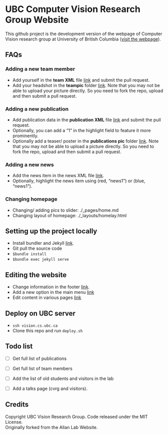 # UBC Computer Vision Research Group Website

This github project is the development version of the webpage of Computer Vision research group at University of British Columbia ([visit the webpage](www.vision.ubc.ca)). <br>

## FAQs
### Adding a new team member
- Add yourself in the **team XML** file [link](https://github.com/gursimar/ubc_cvrg/blob/gh-pages/_data/team_members.yml) and submit the pull request.
- Add your headshot in the **teampic** folder [link](https://github.com/gursimar/ubc_cvrg/tree/gh-pages/images/teampic). Note that you may not be able to upload your picture directly. So you need to fork the repo, upload and then submit a pull request.

### Adding a new publication
- Add publication data in the **publication XML** file [link](https://github.com/gursimar/ubc_cvrg/blob/gh-pages/_data/publist.yml) and submit the pull request.
- Optionally, you can add a “1” in the highlight field to feature it more prominently.
- Optionally add a teaser/ poster in the **publications pic** folder [link](https://github.com/gursimar/ubc_cvrg/tree/gh-pages/images/pubpic). Note that you may not be able to upload a picture directly. So you need to fork the repo, upload and then submit a pull request.

### Adding a new news
- Add the news item in the news XML file [link]().
- Optionally, highlight the news item using (red, “news1”) or (blue, “news1”).

### Changing homepage
- Changing/ adding pics to slider: ./_pages/home.md
- Changing layout of homepage: ./_layouts/homelay.html 


## Setting up the project locally
- Install bundler and Jekyll [link](https://jekyllrb.com/).
- Git pull the source code
- `$bundle install`
- `$bundle exec jekyll serve`

## Editing the website
- Change information in the footer [link](https://github.com/gursimar/ubc_cvrg/blob/gh-pages/_includes/footer.html).
- Add a new option in the main menu [link](https://github.com/gursimar/ubc_cvrg/blob/gh-pages/_includes/header.html)
- Edit content in various pages [link](https://github.com/gursimar/ubc_cvrg/tree/gh-pages/_pages)

## Deploy on UBC server
- `ssh vision.cs.ubc.ca`
- Clone this repo and run `deploy.sh`

## Todo list
- [ ] Get full list of publications
- [ ] Get full list of team members
- [ ] Add the list of old students and visitors in the lab
- [ ] Add a talks page (cvrg and visitors).


## Credits
Copyright UBC Vision Research Group. Code released under the MIT License.  
Originally forked from the Allan Lab Website.

